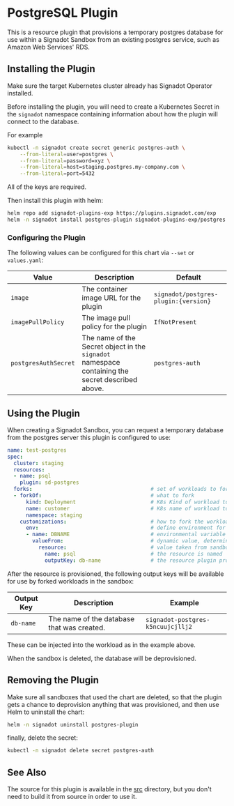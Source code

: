 # PostgreSQL Plugin

This is a resource plugin that provisions a temporary postgres database for use
within a Signadot Sandbox from an existing postgres service, such as Amazon Web
Services' RDS.

## Installing the Plugin

Make sure the target Kubernetes cluster already has Signadot Operator
installed.

Before installing the plugin, you will need to create a Kubernetes Secret in
the `signadot` namespace containing information about how the plugin will
connect to the database.

For example
```sh
kubectl -n signadot create secret generic postgres-auth \
    --from-literal=user=postgres \
    --from-literal=password=xyz \
    --from-literal=host=staging.postgres.my-company.com \
    --from-literal=port=5432
```

All of the keys are required.

Then install this plugin with helm:
```sh
helm repo add signadot-plugins-exp https://plugins.signadot.com/exp
helm -n signadot install postgres-plugin signadot-plugins-exp/postgres
```

### Configuring the Plugin

The following values can be configured for this chart via `--set` or `values.yaml`:

Value | Description | Default
----- | ----------- | -------
`image` | The container image URL for the plugin | `signadot/postgres-plugin:{version}`
`imagePullPolicy` | The image pull policy for the plugin | `IfNotPresent`
`postgresAuthSecret` | The name of the Secret object in the `signadot` namespace containing the secret described above. | `postgres-auth`

## Using the Plugin

When creating a Signadot Sandbox, you can request a temporary database from the
postgres server this plugin is configured to use:

```yaml
name: test-postgres
spec:
  cluster: staging
  resources:
  - name: psql
    plugin: sd-postgres
  forks:                                      # set of workloads to fork and how to fork.
  - forkOf:                                   # what to fork
      kind: Deployment                        # K8s Kind of workload to fork (Deployment or ArgoRollout).
      name: customer                          # K8s name of workload to fork.
      namespace: staging
    customizations:                           # how to fork the workload specified by forkOf
      env:                                    # define environment for containers in fork.
      - name: DBNAME                          # environmental variable name.
        valueFrom:                            # dynamic value, determined when the fork is created.
          resource:                           # value taken from sandbox resource
            name: psql                        # the resource is named 'testdb' in this sandbox.
            outputKey: db-name                # the resource plugin provides a value for this key.
```

After the resource is provisioned, the following output keys will be available
for use by forked workloads in the sandbox:

Output Key | Description | Example
---------- | ----------- | -------
`db-name` | The name of the database that was created. | `signadot-postgres-k5ncuujcjllj2`

These can be injected into the workload as in the example above.

When the sandbox is deleted, the database will be deprovisioned.

## Removing the Plugin

Make sure all sandboxes that used the chart are deleted, so that the plugin gets
a chance to deprovision anything that was provisioned, and then use Helm to
uninstall the chart:

```sh
helm -n signadot uninstall postgres-plugin
```

finally, delete the secret:

```sh
kubectl -n signadot delete secret postgres-auth
```

## See Also

The source for this plugin is available in the [src](../../src/)
directory, but you don't need to build it from source in order to use it.
